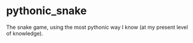 # pythonic_snake
The snake game, using the most pythonic way I know (at my present level of knowledge).
